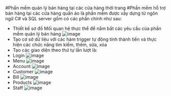 #Phần mềm quản lý bán hàng tại các cửa hàng thời trang
#Phần mềm hỗ trợ bán hàng tại các cửa hàng quần áo là phần mềm được xây dựng từ ngôn ngữ C# và SQL server gồm có các phần chính như sau:
- Thiết kế sơ đồ Mối quan hệ thực thể để nắm bắt các yêu cầu của phần mềm quản lý bán hàng
![image](https://github.com/ngocvien21/C--Sales-management-software/assets/99173557/ae8d26c4-f842-4272-a05d-6c9f6677118f)
- Tạo cơ sở dữ liệu với các hàm trigger tự động tính thành tiền và thực hiện các chức năng tìm kiếm, thêm, sửa, xóa
- Tạo các giao diện theo thứ tự lần lượt là:
- Login
![image](https://github.com/ngocvien21/C--Sales-management-software/assets/99173557/0a3246b0-08d7-4e70-aa56-0143fd10a2f9)
- Menu
![image](https://github.com/ngocvien21/C--Sales-management-software/assets/99173557/70cddc9d-7959-42cc-abad-7f9370bc690b)
- Account
![image](https://github.com/ngocvien21/C--Sales-management-software/assets/99173557/b871e1e6-5f2d-4923-8433-ecf7da8ff570)
- Customer
![image](https://github.com/ngocvien21/C--Sales-management-software/assets/99173557/3b0bc9ca-00bf-4c47-81ca-f49958d3855c)
- Bill
![image](https://github.com/ngocvien21/C--Sales-management-software/assets/99173557/258543ea-f533-4b63-a971-69304f63fa59)
- Products
![image](https://github.com/ngocvien21/C--Sales-management-software/assets/99173557/6eaf0cf9-ae86-4c28-bce3-a818ceacb573)
- Staff
![image](https://github.com/ngocvien21/C--Sales-management-software/assets/99173557/22d41847-290c-432e-9e52-880939b072d3)
